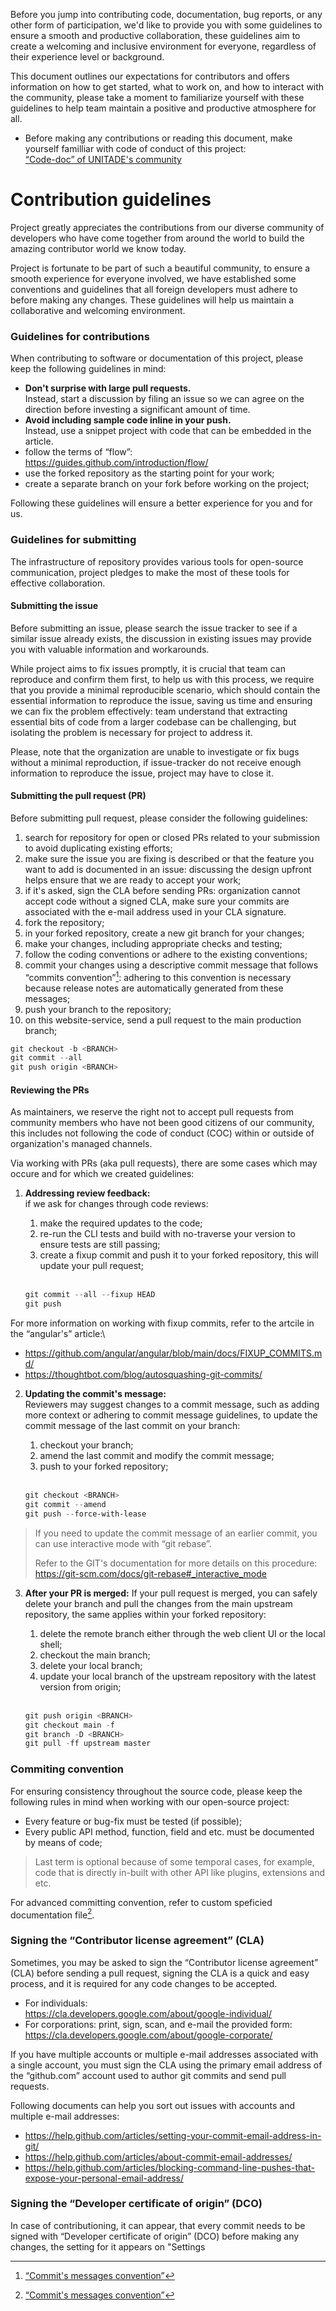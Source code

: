 Before you jump into contributing code, documentation, bug reports, or any other form of participation, we'd like to provide you with some guidelines to ensure a smooth and productive collaboration, these guidelines aim to create a welcoming and inclusive environment for everyone, regardless of their experience level or background.

This document outlines our expectations for contributors and offers information on how to get started, what to work on, and how to interact with the community, please take a moment to familiarize yourself with these guidelines to help team maintain a positive and productive atmosphere for all.

- Before making any contributions or reading this document, make yourself familliar with code of conduct of this project:\
[“Code-doc” of UNITADE's community](./CODE_OF_CONDUCT.md)

Contribution guidelines
=======================

Project greatly appreciates the contributions from our diverse community of developers who have come together from around the world to build the amazing contributor world we know today. 

Project is fortunate to be part of such a beautiful community, to ensure a smooth experience for everyone involved, we have established some conventions and guidelines that all foreign developers must adhere to before making any changes. These guidelines will help us maintain a collaborative and welcoming environment.

### Guidelines for contributions

When contributing to software or documentation of this project, please keep the following guidelines in mind:

- **Don't surprise with large pull requests.**\
  Instead, start a discussion by filing an issue so we can agree on the direction before investing a significant amount of time.
- **Avoid including sample code inline in your push.**\
  Instead, use a snippet project with code that can be embedded in the article.
- follow the terms of “flow”:\
  https://guides.github.com/introduction/flow/
- use the forked repository as the starting point for your work;
- create a separate branch on your fork before working on the project;

Following these guidelines will ensure a better experience for you and for us.

### Guidelines for submitting

The infrastructure of repository provides various tools for open-source communication, project pledges to make the most of these tools for effective collaboration.

#### Submitting the issue

Before submitting an issue, please search the issue tracker to see if a similar issue already exists, the discussion in existing issues may provide you with valuable information and workarounds.

While project aims to fix issues promptly, it is crucial that team can reproduce and confirm them first, to help us with this process, we require that you provide a minimal reproducible scenario, which should contain the essential information to reproduce the issue, saving us time and ensuring we can fix the problem effectively: team understand that extracting essential bits of code from a larger codebase can be challenging, but isolating the problem is necessary for project to address it.

Please, note that the organization are unable to investigate or fix bugs without a minimal reproduction, if issue-tracker do not receive enough information to reproduce the issue, project may have to close it.

#### Submitting the pull request (PR)

Before submitting pull request, please consider the following guidelines:

1. search for repository for open or closed PRs related to your submission to avoid duplicating existing efforts;
2. make sure the issue you are fixing is described or that the feature you want to add is documented in an issue: discussing the design upfront helps ensure that we are ready to accept your work;
3. if it's asked, sign the CLA before sending PRs: organization cannot accept code without a signed CLA, make sure your commits are associated with the e-mail address used in your CLA signature.
4. fork the repository;
5. in your forked repository, create a new git branch for your changes;
6. make your changes, including appropriate checks and testing;
7. follow the coding conventions or adhere to the existing conventions;
8. commit your changes using a descriptive commit message that follows “commits convention”[^1]: adhering to this convention is necessary because release notes are automatically generated from these messages;
9. push your branch to the repository;
10. on this website-service, send a pull request to the main production branch;

```powershell
git checkout -b <BRANCH>
git commit --all
git push origin <BRANCH>
```

#### Reviewing the PRs

As maintainers, we reserve the right not to accept pull requests from community members who have not been good citizens of our community, this includes not following the code of conduct (COC) within or outside of organization's managed channels.

Via working with PRs (aka pull requests), there are some cases which may occure and for which we created guidelines:

1. **Addressing review feedback:**\
   if we ask for changes through code reviews:

   1. make the required updates to the code;
   2. re-run the CLI tests and build with no-traverse your version to ensure tests are still passing;
   3. create a fixup commit and push it to your forked repository, this will update your pull request;
    <br/>
    
    ```powershell
    git commit --all --fixup HEAD
    git push
    ```

For more information on working with fixup commits, refer to the artcile in the “angular's” article:\
- https://github.com/angular/angular/blob/main/docs/FIXUP_COMMITS.md/
- https://thoughtbot.com/blog/autosquashing-git-commits/

2. **Updating the commit's message:**\
   Reviewers may suggest changes to a commit message, such as adding more context or adhering to commit message guidelines, to update the commit message of the last commit on your branch:

   1. checkout your branch;
   2. amend the last commit and modify the commit message;
   3. push to your forked repository;
    <br/>

    ```powershell
    git checkout <BRANCH>
    git commit --amend
    git push --force-with-lease
    ```

> If you need to update the commit message of an earlier commit, you can use interactive mode with “git rebase”.
>  
> Refer to the GIT's documentation for more details on this procedure:\
> https://git-scm.com/docs/git-rebase#_interactive_mode

3. **After your PR is merged:**
   If your pull request is merged, you can safely delete your branch and pull the changes from the main upstream repository, the same applies within your forked repository:

   1. delete the remote branch either through the web client UI or the local shell;
   2. checkout the main branch;
   3. delete your local branch;
   4. update your local branch of the upstream repository with the latest version from origin;
    <br/>

    ```powershell
    git push origin <BRANCH>
    git checkout main -f
    git branch -D <BRANCH>
    git pull -ff upstream master
    ```

### Commiting convention

For ensuring consistency throughout the source code, please keep the following rules in mind when working with our open-source project:

- Every feature or bug-fix must be tested (if possible);
- Every public API method, function, field and etc. must be documented by means of code;

> Last term is optional because of some temporal cases, for example, code that is directly in-built with other API like plugins, extensions and etc.

For advanced committing convention, refer to custom speficied documentation file[^1].

### Signing the “Contributor license agreement” (CLA)

Sometimes, you may be asked to sign the “Contributor license agreement” (CLA) before sending a pull request, signing the CLA is a quick and easy process, and it is required for any code changes to be accepted.

- For individuals:\
  https://cla.developers.google.com/about/google-individual/
- For corporations: print, sign, scan, and e-mail the provided form:\
  https://cla.developers.google.com/about/google-corporate/

If you have multiple accounts or multiple e-mail addresses associated with a single account, you must sign the CLA using the primary email address of the “github.com” account used to author git commits and send pull requests.

Following documents can help you sort out issues with accounts and multiple e-mail addresses:

- https://help.github.com/articles/setting-your-commit-email-address-in-git/
- https://help.github.com/articles/about-commit-email-addresses/
- https://help.github.com/articles/blocking-command-line-pushes-that-expose-your-personal-email-address/

### Signing the “Developer certificate of origin” (DCO)

In case of contributioning, it can appear, that every commit needs to be signed with “Developer certificate of origin” (DCO) before making any changes, the setting for it appears on "Settings 


[^1]: [“Commit's messages convention”](./../docs/github/COMMIT_CONVENTION.md)
